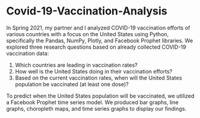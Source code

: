 # Covid-19-Vaccination-Analysis
In Spring 2021, my partner and I analyzed COVID-19 vaccination efforts of various countries with a focus on the United States using Python, specifically the Pandas, NumPy, Plotly, and Facebook Prophet libraries. We explored three research questions based on already collected COVID-19 vaccination data:
1) Which countries are leading in vaccination rates?
2) How well is the United States doing in their vaccination efforts?
3) Based on the current vaccination rates, when will the United States population be vaccinated (at least one dose)?

To predict when the United States population will be vaccinated, we utilized a Facebook Prophet time series model. We produced bar graphs, line graphs, choropleth maps, and time series graphs to display our findings. 
